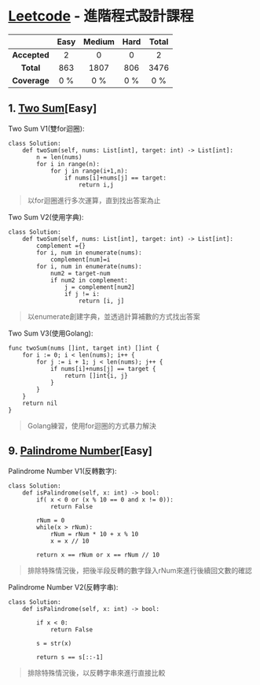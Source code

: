 # [Leetcode](https://leetcode.com/) - 進階程式設計課程


| | Easy | Medium | Hard | Total |
|:---:|:---:|:---:|:---:|:---:|
| **Accepted** | 2 | 0 | 0 | 2 |
| **Total** | 863 | 1807 | 806 | 3476 |
| **Coverage** | 0 % |0 % | 0 % | 0 % |

## 1. [Two Sum](https://leetcode.com/problems/two-sum/)[Easy]

Two Sum V1(雙for迴圈):
```
class Solution:
    def twoSum(self, nums: List[int], target: int) -> List[int]:
        n = len(nums)
        for i in range(n):
            for j in range(i+1,n):
                if nums[i]+nums[j] == target:
                    return i,j
```
>以for迴圈進行多次運算，直到找出答案為止

Two Sum V2(使用字典):
```
class Solution:
    def twoSum(self, nums: List[int], target: int) -> List[int]:
        complement ={}
        for i, num in enumerate(nums):
            complement[num]=i
        for i, num in enumerate(nums):
            num2 = target-num
            if num2 in complement:
                j = complement[num2]
                if j != i:
                    return [i, j]
```
>以enumerate創建字典，並透過計算補數的方式找出答案

Two Sum V3(使用Golang):
```
func twoSum(nums []int, target int) []int {
    for i := 0; i < len(nums); i++ {
        for j := i + 1; j < len(nums); j++ {
            if nums[i]+nums[j] == target {
                return []int{i, j}
            }
        }
    }
    return nil
}
```
>Golang練習，使用for迴圈的方式暴力解決

## 9. [Palindrome Number](https://leetcode.com/problems/palindrome-number/)[Easy]

Palindrome Number V1(反轉數字):
```
class Solution:
    def isPalindrome(self, x: int) -> bool:
        if( x < 0 or (x % 10 == 0 and x != 0)):
            return False

        rNum = 0
        while(x > rNum):
            rNum = rNum * 10 + x % 10
            x = x // 10

        return x == rNum or x == rNum // 10

```
>排除特殊情況後，把後半段反轉的數字錄入rNum來進行後續回文數的確認

Palindrome Number V2(反轉字串):
```
class Solution:
    def isPalindrome(self, x: int) -> bool:

        if x < 0:
            return False

        s = str(x)

        return s == s[::-1]
```
>排除特殊情況後，以反轉字串來進行直接比較
